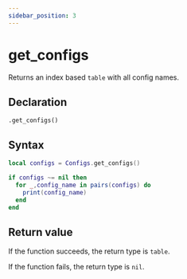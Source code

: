 ```yaml
---
sidebar_position: 3
---
```


# get_configs

Returns an index based `table` with all config names.

## Declaration

`.get_configs()`

## Syntax

```lua
local configs = Configs.get_configs()

if configs ~= nil then
  for _,config_name in pairs(configs) do
    print(config_name)
  end
end
```

## Return value

If the function succeeds, the return type is `table`.

If the function fails, the return type is `nil`.
